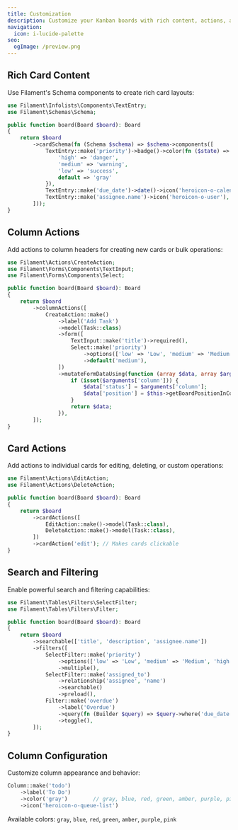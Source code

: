 ```yaml
---
title: Customization
description: Customize your Kanban boards with rich content, actions, and filtering.
navigation:
  icon: i-lucide-palette
seo:
  ogImage: /preview.png
---
```


## Rich Card Content

Use Filament's Schema components to create rich card layouts:

```php
use Filament\Infolists\Components\TextEntry;
use Filament\Schemas\Schema;

public function board(Board $board): Board
{
    return $board
        ->cardSchema(fn (Schema $schema) => $schema->components([
            TextEntry::make('priority')->badge()->color(fn ($state) => match($state) {
                'high' => 'danger',
                'medium' => 'warning',
                'low' => 'success',
                default => 'gray'
            }),
            TextEntry::make('due_date')->date()->icon('heroicon-o-calendar'),
            TextEntry::make('assignee.name')->icon('heroicon-o-user'),
        ]));
}
```

## Column Actions

Add actions to column headers for creating new cards or bulk operations:

```php
use Filament\Actions\CreateAction;
use Filament\Forms\Components\TextInput;
use Filament\Forms\Components\Select;

public function board(Board $board): Board
{
    return $board
        ->columnActions([
            CreateAction::make()
                ->label('Add Task')
                ->model(Task::class)
                ->form([
                    TextInput::make('title')->required(),
                    Select::make('priority')
                        ->options(['low' => 'Low', 'medium' => 'Medium', 'high' => 'High'])
                        ->default('medium'),
                ])
                ->mutateFormDataUsing(function (array $data, array $arguments): array {
                    if (isset($arguments['column'])) {
                        $data['status'] = $arguments['column'];
                        $data['position'] = $this->getBoardPositionInColumn($arguments['column']);
                    }
                    return $data;
                }),
        ]);
}
```

## Card Actions

Add actions to individual cards for editing, deleting, or custom operations:

```php
use Filament\Actions\EditAction;
use Filament\Actions\DeleteAction;

public function board(Board $board): Board
{
    return $board
        ->cardActions([
            EditAction::make()->model(Task::class),
            DeleteAction::make()->model(Task::class),
        ])
        ->cardAction('edit'); // Makes cards clickable
}
```

## Search and Filtering

Enable powerful search and filtering capabilities:

```php
use Filament\Tables\Filters\SelectFilter;
use Filament\Tables\Filters\Filter;

public function board(Board $board): Board
{
    return $board
        ->searchable(['title', 'description', 'assignee.name'])
        ->filters([
            SelectFilter::make('priority')
                ->options(['low' => 'Low', 'medium' => 'Medium', 'high' => 'High'])
                ->multiple(),
            SelectFilter::make('assigned_to')
                ->relationship('assignee', 'name')
                ->searchable()
                ->preload(),
            Filter::make('overdue')
                ->label('Overdue')
                ->query(fn (Builder $query) => $query->where('due_date', '<', now()))
                ->toggle(),
        ]);
}
```

## Column Configuration

Customize column appearance and behavior:

```php
Column::make('todo')
    ->label('To Do')
    ->color('gray')        // gray, blue, red, green, amber, purple, pink
    ->icon('heroicon-o-queue-list')
```

Available colors: `gray`, `blue`, `red`, `green`, `amber`, `purple`, `pink`
